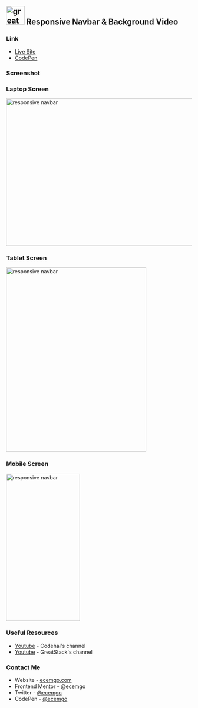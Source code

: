 ## <img src="https://user-images.githubusercontent.com/13468728/233831804-0f5c7ee5-d654-4c13-9c77-a5bd6dc4fe74.jpg" title="great tricks" alt="great tricks" width="50" height="50"/> Responsive Navbar & Background Video

### Link

- [Live Site](https://responsive-navbar-background-video.netlify.app/)
- [CodePen](https://codepen.io/ecemgo/pen/XWoJzYK)

### Screenshot

<div align="left">
<h3>Laptop Screen</h3>
<img src="https://github.com/ecemgo/mini-samples-great-tricks/assets/13468728/5760869d-1b4a-4173-a25a-733acc0caa00" title="responsive navbar" alt="responsive navbar" width="600" height="400"/>
<h3>Tablet Screen</h3>
<img src="https://github.com/ecemgo/mini-samples-great-tricks/assets/13468728/a34c6696-b065-428a-b5f0-18d9c3db993b" title="responsive navbar" alt="responsive navbar" width="380" height="500"/>
<h3>Mobile Screen</h3>
  <img src="https://github.com/ecemgo/mini-samples-great-tricks/assets/13468728/6f6b98a5-2438-4a03-92a7-3bbd8d5bb606" title="responsive navbar" alt="responsive navbar" width="200" height="400"/>
</div>

### Useful Resources

- [Youtube](https://www.youtube.com/watch?v=yE9DLIoDwCg) - Codehal's channel
- [Youtube](https://www.youtube.com/watch?v=znqUwx0b0HI&t=604s) - GreatStack's channel

### Contact Me

- Website - [ecemgo.com](https://www.ecemgo.com/)
- Frontend Mentor - [@ecemgo](https://www.frontendmentor.io/profile/ecemgo)
- Twitter - [@ecemgo](https://twitter.com/ecemgo)
- CodePen - [@ecemgo](https://codepen.io/ecemgo)
